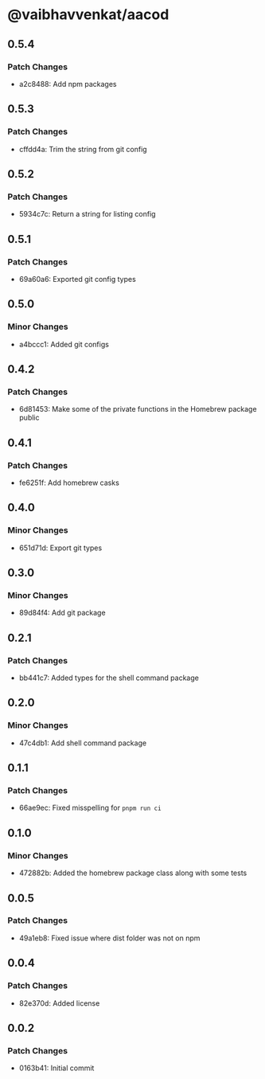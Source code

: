 # @vaibhavvenkat/aacod

## 0.5.4

### Patch Changes

- a2c8488: Add npm packages

## 0.5.3

### Patch Changes

- cffdd4a: Trim the string from git config

## 0.5.2

### Patch Changes

- 5934c7c: Return a string for listing config

## 0.5.1

### Patch Changes

- 69a60a6: Exported git config types

## 0.5.0

### Minor Changes

- a4bccc1: Added git configs

## 0.4.2

### Patch Changes

- 6d81453: Make some of the private functions in the Homebrew package public

## 0.4.1

### Patch Changes

- fe6251f: Add homebrew casks

## 0.4.0

### Minor Changes

- 651d71d: Export git types

## 0.3.0

### Minor Changes

- 89d84f4: Add git package

## 0.2.1

### Patch Changes

- bb441c7: Added types for the shell command package

## 0.2.0

### Minor Changes

- 47c4db1: Add shell command package

## 0.1.1

### Patch Changes

- 66ae9ec: Fixed misspelling for `pnpm run ci`

## 0.1.0

### Minor Changes

- 472882b: Added the homebrew package class along with some tests

## 0.0.5

### Patch Changes

- 49a1eb8: Fixed issue where dist folder was not on npm

## 0.0.4

### Patch Changes

- 82e370d: Added license

## 0.0.2

### Patch Changes

- 0163b41: Initial commit
